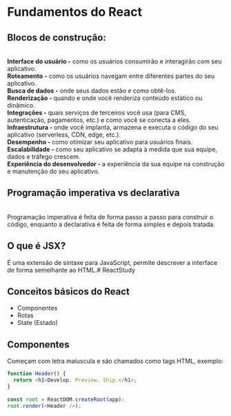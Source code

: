 # Fundamentos do React
## Blocos de construção: 
<br> <b>Interface do usuário  -</b>
 como os usuários consumirão e interagirão com seu aplicativo.
<br><b> Roteamento  -</b>
 como os usuários navegam entre diferentes partes do seu aplicativo.
<br><b> Busca de dados -</b>
 onde seus dados estão e como obtê-los.
<br><b> Renderização - </b>
quando e onde você renderiza conteúdo estático ou dinâmico.
<br><b>Integrações - </b>
 quais serviços de terceiros você usa (para CMS, autenticação, pagamentos, etc.) e como você se conecta a eles.
<br><b>Infraestrutura - </b>
 onde você implanta, armazena e executa o código do seu aplicativo (serverless, CDN, edge, etc.).
<br><b>Desempenho - </b>
 como otimizar seu aplicativo para usuários finais.
<br><b>Escalabilidade - </b>
 como seu aplicativo se adapta à medida que sua equipe, dados e tráfego crescem.
<br><b>Experiência do desenvolvedor - </b>
 a experiência da sua equipe na construção e manutenção do seu aplicativo.
<br>

## Programação imperativa vs declarativa
<br>
Programação imperativa é feita de forma passo a passo para construir o código, enquanto a declarativa é feita de forma simples e depois tratada.
<br>

## O que é JSX?
É uma extensão de sintaxe para JavaScript, permite descrever a interface de forma semelhante ao HTML.# ReactStudy

## Conceitos básicos do React
- Componentes
- Rotas
- State (Estado)

## Componentes
Começam com letra maíuscula e são chamados como tags HTML, exemplo:
```js
function Header() {
  return <h1>Develop. Preview. Ship.</h1>;
}
 
const root = ReactDOM.createRoot(app);
root.render(<Header />);
```


